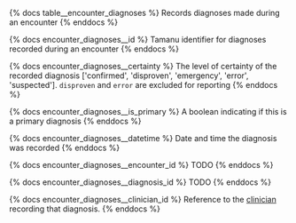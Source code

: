 {% docs table__encounter_diagnoses %}
Records diagnoses made during an encounter
{% enddocs %}

{% docs encounter_diagnoses__id %}
Tamanu identifier for diagnoses recorded during an encounter
{% enddocs %}

{% docs encounter_diagnoses__certainty %}
The level of certainty of the recorded diagnosis ['confirmed', 'disproven', 'emergency', 'error', 'suspected'].
`disproven` and `error` are excluded for reporting
{% enddocs %}

{% docs encounter_diagnoses__is_primary %}
A boolean indicating if this is a primary diagnosis
{% enddocs %}

{% docs encounter_diagnoses__datetime %}
Date and time the diagnosis was recorded
{% enddocs %}

{% docs encounter_diagnoses__encounter_id %}
TODO
{% enddocs %}

{% docs encounter_diagnoses__diagnosis_id %}
TODO
{% enddocs %}

{% docs encounter_diagnoses__clinician_id %}
Reference to the [clinician](#!/source/source.tamanu.tamanu.users) recording that diagnosis.
{% enddocs %}
